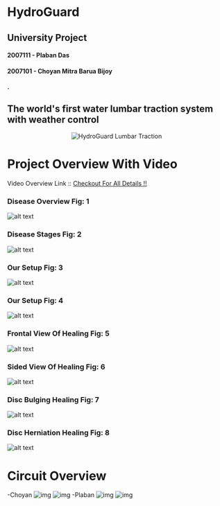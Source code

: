 # HydroGuard
## University Project
#### 2007111 - Plaban Das
#### 2007101 - Choyan Mitra Barua Bijoy
#### .
## The world's first water lumbar traction system with weather control 
<p align="center">
  <img src="https://github.com/plabandas/HydroGuard_LumbarTraction/blob/master/Images/HydroGuard.jpg" alt="HydroGuard Lumbar Traction">
</p>

# Project Overview With Video 
Video Overview Link :: [Checkout For All Details !!](https://www.youtube.com/watch?v=lkTgVo6YzuI)


### Disease Overview Fig: 1
![alt text](https://github.com/plabandas/HydroGuard_LumbarTraction/blob/master/Images/Print%20Page%201.jpg)

### Disease Stages Fig: 2
![alt text](https://github.com/plabandas/HydroGuard_LumbarTraction/blob/master/Images/Print%20Page%202.jpg)

### Our Setup Fig: 3
![alt text](https://github.com/plabandas/HydroGuard_LumbarTraction/blob/master/Images/Print%20Page%203%20Blur.jpg)

### Our Setup Fig: 4
![alt text](https://github.com/plabandas/HydroGuard_LumbarTraction/blob/master/Images/Print%20Page%204.jpg)

### Frontal View Of Healing Fig: 5
![alt text](https://github.com/plabandas/HydroGuard_LumbarTraction/blob/master/Images/Print%20Page%205.jpg)

### Sided View Of Healing Fig: 6
![alt text](https://github.com/plabandas/HydroGuard_LumbarTraction/blob/master/Images/Print%20Page%206.jpg)

### Disc Bulging Healing Fig: 7
![alt text](https://github.com/plabandas/HydroGuard_LumbarTraction/blob/master/Images/Print%20Page%207.jpg)

### Disc Herniation Healing Fig: 8
![alt text](https://github.com/plabandas/HydroGuard_LumbarTraction/blob/master/Images/Print%20Page%208.jpg)


# Circuit Overview
-Choyan
<img src="./choyan.png" alt="img" />
<img src="./choyan1.png" alt="img" />
-Plaban
<img src="./plaban.png" alt="img" />
<img src="./plaban1.jpg" alt="img" />

